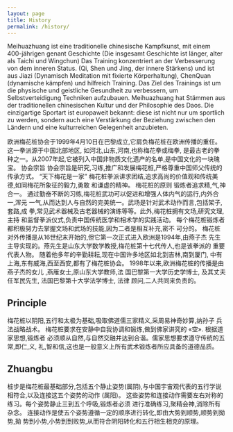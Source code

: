 ```yaml
---
layout: page
title: History
permalink: /history/
---
```


Meihuazhuang ist eine traditionelle chinesische Kampfkunst, mit einem 400-jährigen genant Geschichte (Die insgesamt Geschichte ist länger, alter als Taichi und Wingchun) Das Training konzentriert an der Verbesserung von dem inneren Status. (Qi, Shen und Jing, der innere Stärkens) und ist aus Jiazi (Dynamisch Meditation mit fixierte Körperhaltung), ChenQuan (dynamische kämpfen) und hilfreich Training. Das Ziel des Trainings ist um die physische und geistliche Gesundheit zu verbessern, um Selbstverteidigung Techniken aufzubauen.
Meihuazhuang hat Stämmen aus der traditionellen chinesischen Kultur und der Philosophie des Daos. Die einzigartige Sportart ist europaweit bekannt: diese ist nicht nur um sportlich zu werden, sondern auch eine Verstärkung der Beziehung zwischen den Ländern und eine kulturreichen Gelegenheit anzubieten. 



欧洲梅花桩协会于1999年4月10日在巴黎成立,它肩负梅花桩在欧洲传播的重任。
这一拳派源于中国北部地区, 如河北,山东,河南,也称梅花拳或梅拳, 是最古老的拳
种之一。从2007年起,它被列入中国非物质文化遗产的名单,是中国文化的一块瑰宝。
协会宗旨
协会宗旨是研究,习练,推广和发展梅花桩,严格尊重中国师父传统的传承方式。
“天下梅花是一家”
梅花桩拳派讲求团结,追求高尚的价值观和传统美德,如同梅花所象征的毅力,勇敢
和谦虚的精神。
梅花桩的原则
锻炼者追求精,气,神合一。
通过勤奋不断的习练,梅花桩武功可以促进和增强人体内气的运行,内外合一,浑元
一气,从而达到人与自然的完美统一。武场是针对武术动作而言,包括架子,套路,成
拳,常见武术器械及古老器械的演练等等。此外,梅花桩拥有文场,研究文理,主持
和监督拳派仪式,负责中国传统医学和相术学的实践活动。
每个梅花桩锻炼者都积极努力去掌握文场和武场的技能,因为二者是相互补充,密不
可分的。
梅花桩对外传播是从16世纪末开始的,但它第一次正式进入欧洲是1994年,由燕子杰
先生主导实现的。燕先生是山东大学数学教授,梅花桩第十七代传人,也是该拳派的
重要代表人物。 随着他多年的辛勤耕耘,现在中国许多地区如北到吉林,南到厦门,
中有上海,东有威海,西至西安,都有了梅花桩协会。
1998年以来,欧洲梅花桩的传播是由燕子杰的女儿 ,燕雁女士,原山东大学教师,法
国巴黎第一大学历史学博士, 及其丈夫任军民先生, 法国巴黎第十大学法学博士, 法律
顾问,二人共同来负责的。

## Principle
梅花桩以阴阳,五行和太极为基础,吸取佛道儒三家精义,采周易神奇妙算,纳孙子
兵法战略战术。
梅花桩要求在安静中自我协调和锻炼,做到佛家讲究的 «空». 根据道家思想,锻炼者
必须顺从自然,与自然交融并达到合谐。儒家思想要求遵守传统的五常,即仁,义,
礼,智和信,这也是一般意义上所有武术锻炼者所应具备的道德品质。

## Zhuangbu

桩步是梅花桩最基础部分,包括五个静止姿势(属阴),与中国宇宙观代表的五行学说
相符合,以及连接这五个姿势的动作 (属阳)。
这些姿势和连接动作需要左右对称的练习。每个姿势静止三到五个呼吸,锻炼者必须
进行准确练习,聚精会神,消除所有杂念。
连接动作是使五个姿势遵循一定的顺序进行转化,即由大势到顺势,顺势到拗势,拗
势到小势,小势到到败势,从而符合阴阳转化和五行相生相克的原理。



<script>
  (function(i,s,o,g,r,a,m){i['GoogleAnalyticsObject']=r;i[r]=i[r]||function(){
  (i[r].q=i[r].q||[]).push(arguments)},i[r].l=1*new Date();a=s.createElement(o),
  m=s.getElementsByTagName(o)[0];a.async=1;a.src=g;m.parentNode.insertBefore(a,m)
  })(window,document,'script','https://www.google-analytics.com/analytics.js','ga');

  ga('create', 'UA-96544484-1', 'auto');
  ga('send', 'pageview');

</script> 
